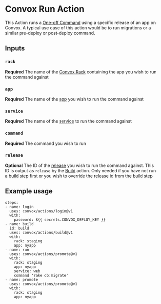 # Convox Run Action
This Action runs a [One-off Command](https://docs.convox.com/management/one-off-commands) using a specific release of an app on Convox. A typical use case of this action would be to run migrations or a similar pre-deploy or post-deploy command.

## Inputs
### `rack`
**Required** The name of the [Convox Rack](https://docs.convox.com/introduction/rack) containing the app you wish to run the command against
### `app`
**Required** The name of the [app](https://docs.convox.com/deployment/creating-an-application) you wish to run the command against
### `service`
**Required** The name of the [service](https://docs.convox.com/application/services) to run the command against
### `command`
**Required** The command you wish to run
### `release`
**Optional** The ID of the [release](https://docs.convox.com/deployment/releases) you wish to run the command against. This ID is output as `release` by the [Build](../build) action. Only needed if you have not run a build step first or you wish to override the release id from the build step
## Example usage
```
steps:
- name: login
  uses: convox/actions/login@v1
  with:
    password: ${{ secrets.CONVOX_DEPLOY_KEY }}
- name: build
  id: build
  uses: convox/actions/build@v1
  with:
    rack: staging
    app: myapp
- name: run
  uses: convox/actions/promote@v1
  with:
    rack: staging
    app: myapp
    service: web
    command 'rake db:migrate'
- name: promote
  uses: convox/actions/promote@v1
  with:
    rack: staging
    app: myapp
```